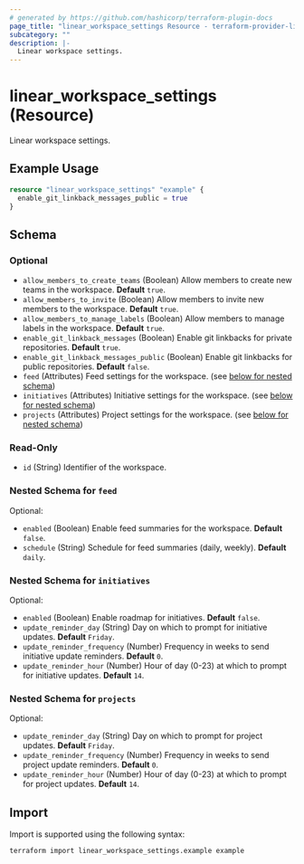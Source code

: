```yaml
---
# generated by https://github.com/hashicorp/terraform-plugin-docs
page_title: "linear_workspace_settings Resource - terraform-provider-linear"
subcategory: ""
description: |-
  Linear workspace settings.
---
```


# linear_workspace_settings (Resource)

Linear workspace settings.

## Example Usage

```terraform
resource "linear_workspace_settings" "example" {
  enable_git_linkback_messages_public = true
}
```

<!-- schema generated by tfplugindocs -->
## Schema

### Optional

- `allow_members_to_create_teams` (Boolean) Allow members to create new teams in the workspace. **Default** `true`.
- `allow_members_to_invite` (Boolean) Allow members to invite new members to the workspace. **Default** `true`.
- `allow_members_to_manage_labels` (Boolean) Allow members to manage labels in the workspace. **Default** `true`.
- `enable_git_linkback_messages` (Boolean) Enable git linkbacks for private repositories. **Default** `true`.
- `enable_git_linkback_messages_public` (Boolean) Enable git linkbacks for public repositories. **Default** `false`.
- `feed` (Attributes) Feed settings for the workspace. (see [below for nested schema](#nestedatt--feed))
- `initiatives` (Attributes) Initiative settings for the workspace. (see [below for nested schema](#nestedatt--initiatives))
- `projects` (Attributes) Project settings for the workspace. (see [below for nested schema](#nestedatt--projects))

### Read-Only

- `id` (String) Identifier of the workspace.

<a id="nestedatt--feed"></a>
### Nested Schema for `feed`

Optional:

- `enabled` (Boolean) Enable feed summaries for the workspace. **Default** `false`.
- `schedule` (String) Schedule for feed summaries (daily, weekly). **Default** `daily`.


<a id="nestedatt--initiatives"></a>
### Nested Schema for `initiatives`

Optional:

- `enabled` (Boolean) Enable roadmap for initiatives. **Default** `false`.
- `update_reminder_day` (String) Day on which to prompt for initiative updates. **Default** `Friday`.
- `update_reminder_frequency` (Number) Frequency in weeks to send initiative update reminders. **Default** `0`.
- `update_reminder_hour` (Number) Hour of day (0-23) at which to prompt for initiative updates. **Default** `14`.


<a id="nestedatt--projects"></a>
### Nested Schema for `projects`

Optional:

- `update_reminder_day` (String) Day on which to prompt for project updates. **Default** `Friday`.
- `update_reminder_frequency` (Number) Frequency in weeks to send project update reminders. **Default** `0`.
- `update_reminder_hour` (Number) Hour of day (0-23) at which to prompt for project updates. **Default** `14`.

## Import

Import is supported using the following syntax:

```shell
terraform import linear_workspace_settings.example example
```
